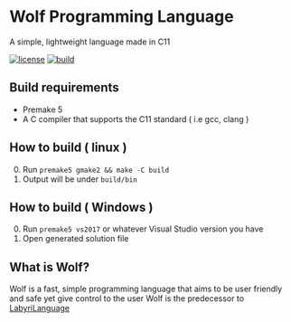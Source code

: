 # Wolf Programming Language
A simple, lightweight language made in C11

[![license](http://img.shields.io/badge/license-MIT-blue.svg)](./LICENSE)
[![build](https://travis-ci.org/Ralakus/wolf-lang.svg?branch=master)](https://travis-ci.org/Ralakus/wolf-lang)

## Build requirements
* Premake 5
* A C compiler that supports the C11 standard ( i.e gcc, clang )

## How to build ( linux )
0. Run `premake5 gmake2 && make -C build`
1. Output will be under `build/bin`

## How to build ( Windows )
0. Run `premake5 vs2017` or whatever Visual Studio version you have
1. Open generated solution file

## What is Wolf?
Wolf is a fast, simple programming language that aims to be user friendly and safe yet give control to the user
Wolf is the predecessor to [LabyriLanguage](https://gitlab.com/Ralakus/LabyriLanguage)